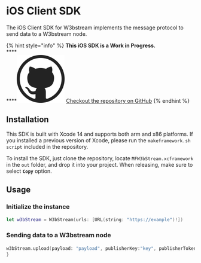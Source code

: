 # iOS Client SDK

The iOS Client SDK for W3bstream implements the message protocol to send data to a W3bstream node.&#x20;

{% hint style="info" %}
**This iOS SDK is a Work in Progress.**\
****\
****<img src="../.gitbook/assets/image (2) (4).png" alt="" data-size="line"> <mark style="color:purple;"></mark> [Checkout the repository on GitHub](https://github.com/machinefi/w3bstream-ios-sdk)
{% endhint %}

## Installation

This SDK is built with Xcode 14 and supports both arm and x86 platforms. If you installed a previous version of Xcode, please run the `makeframework.sh script` included in the repository.

To install the SDK, just clone the repository, locate `MFW3bStream.xcframework`  in the `out` folder, and drop it into your project. When releasing, make sure to select **`Copy`** option.&#x20;

## Usage

### Initialize the instance

```swift
let w3bStream = W3bStream(urls: [URL(string: "https://example")!])
```

### Sending data to a W3bstream node

```swift
w3bStream.upload(payload: "payload", publisherKey:"key", publisherToken:"token") { data, err in
}
```
